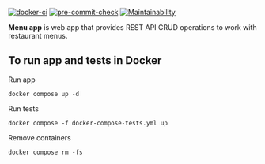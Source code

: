 [![docker-ci](https://github.com/Acemore/YLab_University_python_intensive_project/actions/workflows/docker.yml/badge.svg)](https://github.com/Acemore/YLab_University_python_intensive_project/actions/workflows/docker.yml)
[![pre-commit-check](https://github.com/Acemore/YLab_University_python_intensive_project/actions/workflows/pre-commit.yml/badge.svg?branch=main)](https://github.com/Acemore/YLab_University_python_intensive_project/actions/workflows/pre-commit.yml)
[![Maintainability](https://api.codeclimate.com/v1/badges/299b5686e1ff7bdb76a8/maintainability)](https://codeclimate.com/github/Acemore/YLab_University_python_intensive_project/maintainability)

**Menu app** is web app that provides REST API CRUD operations to work with restaurant menus.

## To run app and tests in Docker

Run app

```
docker compose up -d
```

Run tests

```
docker compose -f docker-compose-tests.yml up
```

Remove containers

```
docker compose rm -fs
```
